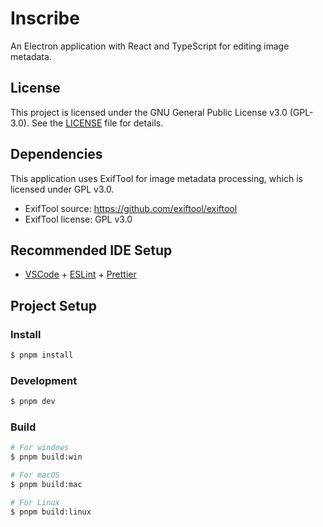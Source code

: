 # Inscribe

An Electron application with React and TypeScript for editing image metadata.

## License

This project is licensed under the GNU General Public License v3.0 (GPL-3.0). See the [LICENSE](LICENSE) file for details.

## Dependencies

This application uses ExifTool for image metadata processing, which is licensed under GPL v3.0.
- ExifTool source: https://github.com/exiftool/exiftool
- ExifTool license: GPL v3.0

## Recommended IDE Setup

- [VSCode](https://code.visualstudio.com/) + [ESLint](https://marketplace.visualstudio.com/items?itemName=dbaeumer.vscode-eslint) + [Prettier](https://marketplace.visualstudio.com/items?itemName=esbenp.prettier-vscode)

## Project Setup

### Install

```bash
$ pnpm install
```

### Development

```bash
$ pnpm dev
```

### Build

```bash
# For windows
$ pnpm build:win

# For macOS
$ pnpm build:mac

# For Linux
$ pnpm build:linux
```

